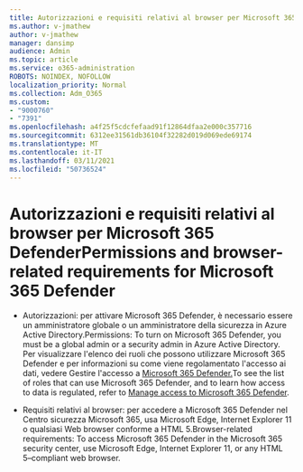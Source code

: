 ```yaml
---
title: Autorizzazioni e requisiti relativi al browser per Microsoft 365 Defender
ms.author: v-jmathew
author: v-jmathew
manager: dansimp
audience: Admin
ms.topic: article
ms.service: o365-administration
ROBOTS: NOINDEX, NOFOLLOW
localization_priority: Normal
ms.collection: Adm_O365
ms.custom:
- "9000760"
- "7391"
ms.openlocfilehash: a4f25f5cdcfefaad91f12864dfaa2e000c357716
ms.sourcegitcommit: 6312ee31561db36104f32282d019d069ede69174
ms.translationtype: MT
ms.contentlocale: it-IT
ms.lasthandoff: 03/11/2021
ms.locfileid: "50736524"
---
```

# <a name="permissions-and-browser-related-requirements-for-microsoft-365-defender"></a><span data-ttu-id="a1bbe-102">Autorizzazioni e requisiti relativi al browser per Microsoft 365 Defender</span><span class="sxs-lookup"><span data-stu-id="a1bbe-102">Permissions and browser-related requirements for Microsoft 365 Defender</span></span>

- <span data-ttu-id="a1bbe-103">Autorizzazioni: per attivare Microsoft 365 Defender, è necessario essere un amministratore globale o un amministratore della sicurezza in Azure Active Directory.</span><span class="sxs-lookup"><span data-stu-id="a1bbe-103">Permissions: To turn on Microsoft 365 Defender, you must be a global admin or a security admin in Azure Active Directory.</span></span> <span data-ttu-id="a1bbe-104">Per visualizzare l'elenco dei ruoli che possono utilizzare Microsoft 365 Defender e per informazioni su come viene regolamentato l'accesso ai dati, vedere Gestire l'accesso a [Microsoft 365 Defender.](https://go.microsoft.com/fwlink/?linkid=2143626)</span><span class="sxs-lookup"><span data-stu-id="a1bbe-104">To see the list of roles that can use Microsoft 365 Defender, and to learn how access to data is regulated, refer to [Manage access to Microsoft 365 Defender](https://go.microsoft.com/fwlink/?linkid=2143626).</span></span>

- <span data-ttu-id="a1bbe-105">Requisiti relativi al browser: per accedere a Microsoft 365 Defender nel Centro sicurezza Microsoft 365, usa Microsoft Edge, Internet Explorer 11 o qualsiasi Web browser conforme a HTML 5.</span><span class="sxs-lookup"><span data-stu-id="a1bbe-105">Browser-related requirements: To access Microsoft 365 Defender in the Microsoft 365 security center, use Microsoft Edge, Internet Explorer 11, or any HTML 5–compliant web browser.</span></span>
